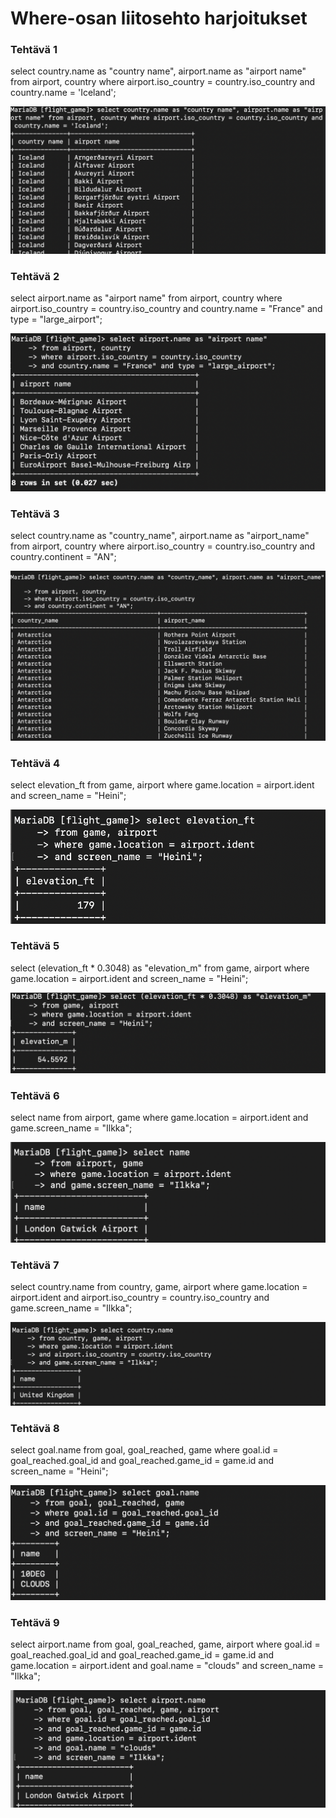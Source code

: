 # Where-osan liitosehto harjoitukset

### Tehtävä 1
select country.name as "country name", airport.name as "airport name"
from airport, country 
where airport.iso_country = country.iso_country and country.name = 'Iceland';

![kuva](./ruudunkappaukset/teht.2.1.png)

### Tehtävä 2
select airport.name as "airport name" 
from airport, country
where airport.iso_country = country.iso_country 
and country.name = "France" and type = "large_airport";

![kuva](./ruudunkappaukset/teht.2.2.png)

### Tehtävä 3
select country.name as "country_name", airport.name as "airport_name" 
from airport, country 
where airport.iso_country = country.iso_country 
and country.continent = "AN";

![kuva](./ruudunkappaukset/teht.2.3.png)

### Tehtävä 4
select elevation_ft
from game, airport
where game.location = airport.ident
and screen_name = "Heini";

![kuva](./ruudunkappaukset/teht.2.4.png)

### Tehtävä 5
select (elevation_ft * 0.3048) as "elevation_m"
from game, airport
where game.location = airport.ident
and screen_name = "Heini";

![kuva](./ruudunkappaukset/teht.2.5.png)

### Tehtävä 6
select name
from airport, game
where game.location = airport.ident
and game.screen_name = "Ilkka";

![kuva](./ruudunkappaukset/teht.2.6.png)

### Tehtävä 7
select country.name
from country, game, airport
where game.location = airport.ident 
and airport.iso_country = country.iso_country
and game.screen_name = "Ilkka";

![kuva](./ruudunkappaukset/teht.2.7.png)

### Tehtävä 8
select goal.name
from goal, goal_reached, game
where goal.id = goal_reached.goal_id
and goal_reached.game_id = game.id
and screen_name = "Heini";

![kuva](./ruudunkappaukset/teht.2.8.png)

### Tehtävä 9
select airport.name
from goal, goal_reached, game, airport
where goal.id = goal_reached.goal_id
and goal_reached.game_id = game.id
and game.location = airport.ident
and goal.name = "clouds"
and screen_name = "Ilkka";

![kuva](./ruudunkappaukset/teht.2.9.png)
